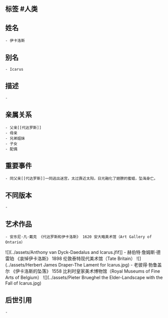 ## 标签  #人类
## 姓名
	- 伊卡洛斯
## 别名
	- Icarus
## 描述
	-
## 亲属关系
	- 父亲[[代达罗斯]]
	- 母亲
	- 兄弟姐妹
	- 子女
	- 配偶
## 重要事件
	- 同父亲[[代达罗斯]]一同逃出迷宫，太过靠近太阳，日光融化了翅膀的蜜蜡，坠海身亡。
## 不同版本
	-
## 艺术作品
	- 安东尼·凡·戴克 《代达罗斯和伊卡洛斯》 1620 安大略美术馆（Art Gallery of Ontario）
 ![](../assets/Anthony van Dyck-Daedalus and Icarus.jfif]]
	- 赫伯特·詹姆斯·德雷珀 《哀悼伊卡洛斯》 1898 伦敦泰特现代美术馆（Tate Britain）
 ![](../assets/Herbert James Draper-The Lament for Icarus.jpg)
	- 老彼得·勃鲁盖尔 《伊卡洛斯的坠落》 1558 比利时皇家美术博物馆（Royal Museums of Fine Arts of Belgium）
 ![](../assets/Pieter Brueghel the Elder-Landscape with the Fall of Icarus.jpg)
## 后世引用
	-
